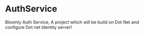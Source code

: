 # AuthService
Bloomly Auth Service, A project which will be build on Dot Net and configure Dot net Identity server!
